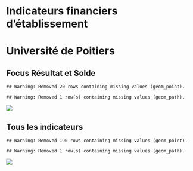 Indicateurs financiers d’établissement
================

# Université de Poitiers

## Focus Résultat et Solde

    ## Warning: Removed 20 rows containing missing values (geom_point).

    ## Warning: Removed 1 row(s) containing missing values (geom_path).

![](université_de_poitiers_files/figure-gfm/etab.focus-1.png)<!-- -->

## Tous les indicateurs

    ## Warning: Removed 190 rows containing missing values (geom_point).

    ## Warning: Removed 1 row(s) containing missing values (geom_path).

![](université_de_poitiers_files/figure-gfm/etab-1.png)<!-- -->
